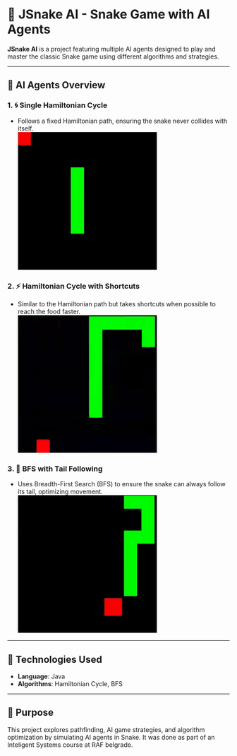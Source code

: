 # 🐍 JSnake AI - Snake Game with AI Agents  

**JSnake AI** is a project featuring multiple AI agents designed to play and master the classic Snake game using different algorithms and strategies.  

---

## 🚀 AI Agents Overview  
### 1. 🌀 Single Hamiltonian Cycle  
- Follows a fixed Hamiltonian path, ensuring the snake never collides with itself.  
![GIF1](https://github.com/RadovicDanilo/JSnakeAI/blob/c6799230c832852ea9af2b0d2adfc50ab9163003/gifs/1.gif)  

### 2. ⚡ Hamiltonian Cycle with Shortcuts  
- Similar to the Hamiltonian path but takes shortcuts when possible to reach the food faster.  
![GIF2](https://github.com/RadovicDanilo/JSnakeAI/blob/c6799230c832852ea9af2b0d2adfc50ab9163003/gifs/2.gif)  

### 3. 🧭 BFS with Tail Following  
- Uses Breadth-First Search (BFS) to ensure the snake can always follow its tail, optimizing movement.  
![GIF3](https://github.com/RadovicDanilo/JSnakeAI/blob/c6799230c832852ea9af2b0d2adfc50ab9163003/gifs/3.gif)  

---

## 🔧 Technologies Used  
- **Language**: Java
- **Algorithms**: Hamiltonian Cycle, BFS  

---

## 🎯 Purpose  
This project explores pathfinding, AI game strategies, and algorithm optimization by simulating AI agents in Snake. It was done as part of an Inteligent Systems course at RAF belgrade.  

